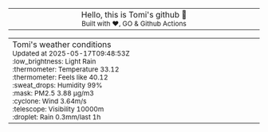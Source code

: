 
<div align="center">
<table>
<tbody>
<td align="center">
<img width="2000" height="0"><br>
Hello, this is Tomi's github 👋<br>
<sup>Built with ❤️, GO & Github Actions</sup><br>
<img width="2000" height="0">
</td>
</tbody>
</table>
</div>
<table>
<tbody>
<td align="left">
<img width="2000" height="0"><br>
Tomi's weather conditions<br>
<sup>Updated at 2025-05-17T09:48:53Z</sup><br>
<sup>:low_brightness: Light Rain</sup><br>
<sup>:thermometer: Temperature 33.12 </sup><br>
<sup>:thermometer: Feels like 40.12</sup><br>
<sup>:sweat_drops: Humidity 99%</sup><br>
<sup>:mask: PM2.5 3.88 μg/m3</sup><br>
<sup>:cyclone: Wind 3.64m/s </sup><br>
<sup>:telescope: Visibility 10000m </sup><br>
<sup>:droplet: Rain 0.3mm/last 1h </sup><br>
<img width="2000" height="0">
</td>
<td align="left">
<img width="2000" height="0"><br>
<br>
<img width="2000" height="0">
</td>
</tbody>
</table>
</div>
    
